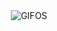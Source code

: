 <div align="center">
<picture>
    <source media="(prefers-color-scheme: dark)" srcset="https://i.ibb.co/QCB265f/term-dark-gif.gif">
    <source media="(prefers-color-scheme: light)" srcset="https://i.ibb.co/XbhgvTz/term-light-gif.gif">
    <img alt="GIFOS" src="https://i.ibb.co/QCB265f/term-dark-gif.gif">
</picture>
</div>
